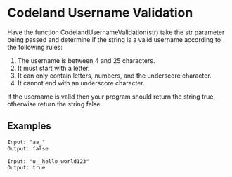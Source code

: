 # Codeland Username Validation

Have the function CodelandUsernameValidation(str) take the str parameter being passed and determine if the string is a valid username according to the following rules:

1. The username is between 4 and 25 characters.
2. It must start with a letter.
3. It can only contain letters, numbers, and the underscore character.
4. It cannot end with an underscore character.

If the username is valid then your program should return the string true, otherwise return the string false.

## Examples


```txt
Input: "aa_"
Output: false
```

```
Input: "u__hello_world123"
Output: true
```